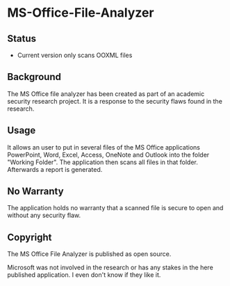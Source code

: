 # MS-Office-File-Analyzer

## Status
- Current version only scans OOXML files 

## Background
The MS Office file analyzer has been created as part of an academic security research project. It is a response to the security flaws found in the research. 

## Usage 
It allows an user to put in several files of the MS Office applications PowerPoint, Word, Excel, Access, OneNote and Outlook into the folder "Working Folder". The application then scans all files in that folder. Afterwards a report is generated.   

## No Warranty
The application holds no warranty that a scanned file is secure to open and without any security flaw. 

## Copyright
The MS Office File Analyzer is published as open source. 

Microsoft was not involved in the research or has any stakes in the here published application. I even don't know if they like it.
